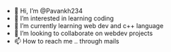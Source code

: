 - 👋 Hi, I’m @Pavankh234
- 👀 I’m interested in learning coding
- 🌱 I’m currently learning web dev and c++ language
- 💞️ I’m looking to collaborate on webdev projects
- 📫 How to reach me .. through mails

<!---
Pavankh234/Pavankh234 is a ✨ special ✨ repository because its `README.md` (this file) appears on your GitHub profile.
You can click the Preview link to take a look at your changes.
--->
